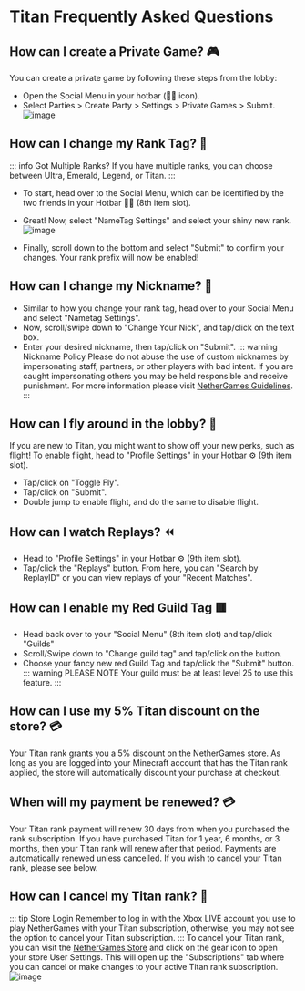 # Titan Frequently Asked Questions

## How can I create a Private Game? 🎮
You can create a private game by following these steps from the lobby:
* Open the Social Menu in your hotbar (👨‍👧 icon).
* Select Parties > Create Party > Settings > Private Games > Submit.
![image](https://github.com/NetherGamesMC/support/assets/20299632/67f4858a-ccaf-4c77-9042-f005d29bdbb1)
  
## How can I change my Rank Tag? 📖
::: info Got Multiple Ranks?
If you have multiple ranks, you can choose between Ultra, Emerald, Legend, or Titan.
:::
* To start, head over to the Social Menu, which can be identified by the two friends in your Hotbar 👨‍👧 (8th item slot).
* Great! Now, select "NameTag Settings" and select your shiny new rank.
![image](https://github.com/NetherGamesMC/support/assets/20299632/87ad7aa4-33f7-444b-8654-3ecfc42e3dc9)

* Finally, scroll down to the bottom and select "Submit" to confirm your changes. Your rank prefix will now be enabled!

## How can I change my Nickname? 📖
* Similar to how you change your rank tag, head over to your Social Menu and select "Nametag Settings".
* Now, scroll/swipe down to "Change Your Nick", and tap/click on the text box.
* Enter your desired nickname, then tap/click on "Submit".
::: warning Nickname Policy
Please do not abuse the use of custom nicknames by impersonating staff, partners, or other players with bad intent. If you are caught impersonating others you may be held responsible and receive punishment. For more information please visit [NetherGames Guidelines](https://support.nethergames.org/enforcement-system#other:~:text=Inappropriate%20Nickname/Pet%20Name).
:::

## How can I fly around in the lobby? 🦸
If you are new to Titan, you might want to show off your new perks, such as flight! To enable flight, head to "Profile Settings" in your Hotbar ⚙️ (9th item slot).
* Tap/click on "Toggle Fly".
* Tap/click on "Submit".
* Double jump to enable flight, and do the same to disable flight.

## How can I watch Replays? ⏪
* Head to "Profile Settings" in your Hotbar ⚙️ (9th item slot).
* Tap/click the "Replays" button.
From here, you can "Search by ReplayID" or you can view replays of your "Recent Matches". 

## How can I enable my Red Guild Tag 🟥
* Head back over to your "Social Menu" (8th item slot) and tap/click "Guilds"
* Scroll/Swipe down to "Change guild tag" and tap/click on the button.
* Choose your fancy new red Guild Tag and tap/click the "Submit" button.
::: warning PLEASE NOTE
Your guild must be at least level 25 to use this feature.
:::

## How can I use my 5% Titan discount on the store? 💳
Your Titan rank grants you a 5% discount on the NetherGames store. As long as you are logged into your Minecraft account that has the Titan rank applied, the store will automatically discount your purchase at checkout.

## When will my payment be renewed? 💳
Your Titan rank payment will renew 30 days from when you purchased the rank subscription. If you have purchased Titan for 1 year, 6 months, or 3 months, then your Titan rank will renew after that period. Payments are automatically renewed unless cancelled. If you wish to cancel your Titan rank, please see below.

## How can I cancel my Titan rank? 🚫
::: tip Store Login
Remember to log in with the Xbox LIVE account you use to play NetherGames with your Titan subscription, otherwise, you may not see the option to cancel your Titan subscription.
:::
To cancel your Titan rank, you can visit the [NetherGames Store](https://ngmc.co/store) and click on the gear icon to open your store User Settings. This will open up the "Subscriptions" tab where you can cancel or make changes to your active Titan rank subscription.
![image](https://github.com/HazardTheDutchAD/support/assets/20299632/0fec9a4d-7408-4341-be2b-db8740221564)
